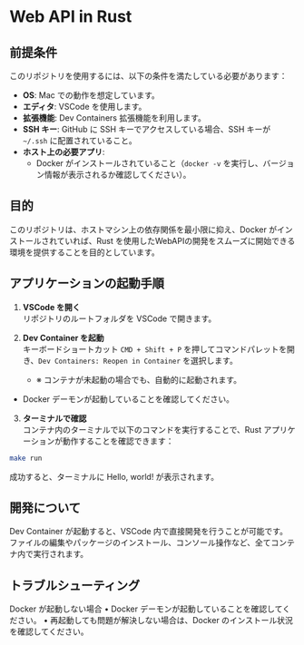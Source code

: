 # Web API in Rust

## 前提条件

このリポジトリを使用するには、以下の条件を満たしている必要があります：

- **OS**: Mac での動作を想定しています。
- **エディタ**: VSCode を使用します。
- **拡張機能**: Dev Containers 拡張機能を利用します。
- **SSH キー**: GitHub に SSH キーでアクセスしている場合、SSH キーが `~/.ssh` に配置されていること。
- **ホスト上の必要アプリ**:
  - Docker がインストールされていること（`docker -v` を実行し、バージョン情報が表示されるか確認してください）。

## 目的

このリポジトリは、ホストマシン上の依存関係を最小限に抑え、Docker がインストールされていれば、Rust を使用したWebAPIの開発をスムーズに開始できる環境を提供することを目的としています。

## アプリケーションの起動手順

1. **VSCode を開く**  
   リポジトリのルートフォルダを VSCode で開きます。

2. **Dev Container を起動**  
   キーボードショートカット `CMD + Shift + P` を押してコマンドパレットを開き、`Dev Containers: Reopen in Container` を選択します。

   - ※ コンテナが未起動の場合でも、自動的に起動されます。

- Docker デーモンが起動していることを確認してください。

3. **ターミナルで確認**  
   コンテナ内のターミナルで以下のコマンドを実行することで、Rust アプリケーションが動作することを確認できます：

```bash
make run
```

成功すると、ターミナルに Hello, world! が表示されます。

## 開発について

Dev Container が起動すると、VSCode 内で直接開発を行うことが可能です。
ファイルの編集やパッケージのインストール、コンソール操作など、全てコンテナ内で実行されます。

## トラブルシューティング

Docker が起動しない場合
• Docker デーモンが起動していることを確認してください。
• 再起動しても問題が解決しない場合は、Docker のインストール状況を確認してください。
